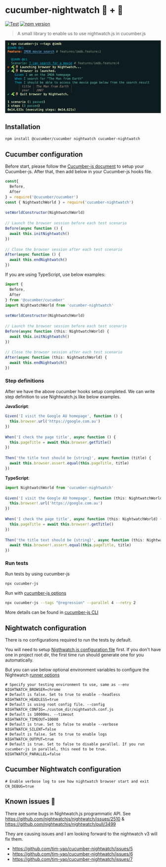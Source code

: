 # cucumber-nightwatch 🥒 + 🦉
[![Test](https://github.com/tim-yao/cucumber-nightwatch/actions/workflows/test.yml/badge.svg)](https://github.com/tim-yao/cucumber-nightwatch/actions/workflows/test.yml) [![npm version](https://badge.fury.io/js/cucumber-nightwatch.svg)](https://badge.fury.io/js/cucumber-nightwatch)

> A small library to enable us to use nightwatch.js in cucumber.js

![screenshot](cucumber-nightwatch.png)

## Installation

```bash
npm install @cucumber/cucumber nightwatch cucumber-nightwatch
```

## Cucumber configuration

Before start, please follow the [Cucumber-js document](https://github.com/cucumber/cucumber-js#get-started) to setup your Cucumber-js.
After that, then add below in your Cucumber-js hooks file.

```JavaScript
const{
  Before,
  After
} = require('@cucumber/cucumber')
const { NightwatchWorld } = require('cucumber-nightwatch')

setWorldConstructor(NightwatchWorld)

// Launch the browser session before each test scenario
Before(async function () {
  await this.initNightwatch()
})

// Close the browser session after each test scenario
After(async function () {
  await this.endNightwatch()
})
```

If you are using TypeScript, use below examples:

```TypeScript
import {
  Before,
  After
} from '@cucumber/cucumber'
import NightwatchWorld from 'cucumber-nightwatch'

setWorldConstructor(NightwatchWorld)

// Launch the browser session before each test scenario
Before(async function (this: NightwatchWorld) {
  await this.initNightwatch()
})

// Close the browser session after each test scenario
After(async function (this: NightwatchWorld) {
  await this.endNightwatch()
})
```

### Step definitions

After we have the above cucumber hooks setup completed. We can write step definition to use Nightwatch.js like below examples.

**JavaScript**:

```JavaScript
Given('I visit the Google AU homepage', function () {
  this.browser.url('https://google.com.au')
})

When('I check the page title', async function () {
  this.pageTitle = await this.browser.getTitle()
})

Then('the title text should be {string}', async function (title) {
  await this.browser.assert.equal(this.pageTitle, title)
})
```

**TypeScript**:

```TypeScript
import NightwatchWorld from 'cucumber-nightwatch'

Given('I visit the Google AU homepage', function (this: NightwatchWorld) {
  this.browser!.url('https://google.com.au')
})

When('I check the page title', async function (this: NightwatchWorld) {
  this.pageTitle = await this.browser!.getTitle()
})

Then('the title text should be {string}', async function (this: NightwatchWorld, title: string) {
  await this.browser!.assert.equal(this.pageTitle, title)
})
```

### Run tests

Run tests by using cucumber-js

```bash
npx cucumber-js
```

Run with [cucumber-js options](https://github.com/cucumber/cucumber-js/blob/main/docs/configuration.md#options)

```bash
npx cucumber-js --tags "@regression" --parallel 4 --retry 2 
```

More details can be found in [cucumber-js CLI](https://github.com/cucumber/cucumber-js/blob/main/docs/cli.md)

## Nightwatch configuration

There is no configurations required to run the tests by default.

You will need to setup [Nigthwatch.js configuration file](https://nightwatchjs.org/guide/configuration/nightwatch-configuration-file.html) first. If you don't have one in project root dir, the first time run should generate one for you automatically.

But you can use below optional environment variables to configure the Nightwatch [runner options](https://nightwatchjs.org/guide/running-tests/using-the-cli-test-runner.html#runner-options)

```shell
# Specify your testing environment to use, same as --env
NIGHTWATCH_BROWSER=chrome
# Default is false. Set to true to enable --headless
NIGHTWATCH_HEADLESS=true
# Default is using root config file. --config
NIGHTWATCH_CONFIG=./custom_dir/nightwatch.conf.js
# Default is 10000ms. --timeout
NIGHTWATCH_TIMEOUT=10000
# Default is true. Set to false to enable --verbose
NIGHTWATCH_SILENT=false
# Default is false. Set to true to enable logs
NIGHTWATCH_OUTPUT=true
# Default is true. Set to false to disable parallel. If you run cucumber-js in parallel, this need to be true.
NIGHTWATCH_PARALLEL=false
```

## Cucumber Nightwatch configuration

```shell
# Enable verbose log to see how nightwatch browser start and exit
CN_DEBUG=true
```

## Known issues 🐛

There are some bugs in Nightwatch.js programmatic API. See https://github.com/nightwatchjs/nightwatch/issues/2510 & https://github.com/nightwatchjs/nightwatch/pull/3499

They are causing issues and I am looking forward to the nightwatch v3 will fix them.

- https://github.com/tim-yao/cucumber-nightwatch/issues/5
- https://github.com/tim-yao/cucumber-nightwatch/issues/6
- https://github.com/tim-yao/cucumber-nightwatch/issues/7
